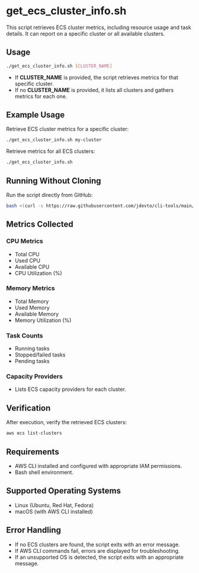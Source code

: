 # get_ecs_cluster_info.sh

This script retrieves ECS cluster metrics, including resource usage and task details. It can report on a specific cluster or all available clusters.

## Usage

```bash
./get_ecs_cluster_info.sh [CLUSTER_NAME]
```

- If **CLUSTER_NAME** is provided, the script retrieves metrics for that specific cluster.
- If no **CLUSTER_NAME** is provided, it lists all clusters and gathers metrics for each one.

## Example Usage

Retrieve ECS cluster metrics for a specific cluster:

```bash
./get_ecs_cluster_info.sh my-cluster
```

Retrieve metrics for all ECS clusters:

```bash
./get_ecs_cluster_info.sh
```

## Running Without Cloning

Run the script directly from GitHub:

```bash
bash <(curl -s https://raw.githubusercontent.com/jdevto/cli-tools/main/scripts/get_ecs_cluster_info.sh)
```

## Metrics Collected

### CPU Metrics

- Total CPU
- Used CPU
- Available CPU
- CPU Utilization (%)

### Memory Metrics

- Total Memory
- Used Memory
- Available Memory
- Memory Utilization (%)

### Task Counts

- Running tasks
- Stopped/failed tasks
- Pending tasks

### Capacity Providers

- Lists ECS capacity providers for each cluster.

## Verification

After execution, verify the retrieved ECS clusters:

```bash
aws ecs list-clusters
```

## Requirements

- AWS CLI installed and configured with appropriate IAM permissions.
- Bash shell environment.

## Supported Operating Systems

- Linux (Ubuntu, Red Hat, Fedora)
- macOS (with AWS CLI installed)

## Error Handling

- If no ECS clusters are found, the script exits with an error message.
- If AWS CLI commands fail, errors are displayed for troubleshooting.
- If an unsupported OS is detected, the script exits with an appropriate message.
